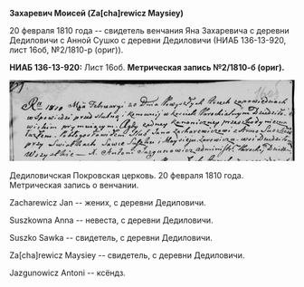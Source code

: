 **Захаревич Моисей (Za\[cha\]rewicz Maysiey)**

20 февраля 1810 года -- свидетель венчания Яна Захаревича с деревни
Дедиловичи с Анной Сушко с деревни Дедиловичи (НИАБ 136-13-920, лист
16об, №2/1810-р (ориг)).

**НИАБ 136-13-920:** Лист 16об. **Метрическая запись №2/1810-б (ориг).**

![](./media/e55e11acb581754bc3ffa876da4a3442a38be210.png)

Дедиловичская Покровская церковь. 20 февраля 1810 года. Метрическая
запись о венчании.

Zacharewicz Jan -- жених, с деревни Дедиловичи.

Suszkowna Anna -- невеста, с деревни Дедиловичи.

Suszko Sawka -- свидетель, с деревни Дедиловичи.

Za\[cha\]rewicz Maysiey -- свидетель, с деревни Дедиловичи.

Jazgunowicz Antoni -- ксёндз.
